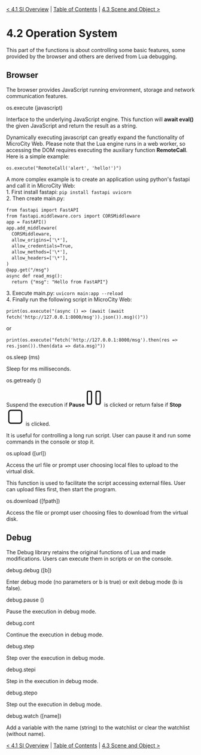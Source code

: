 [< 4.1 SI Overview](4.1_si_overview.md) | [Table of Contents](readme.md) | [4.3 Scene and Object >](4.3_scene_and_object.md)

# 4.2 Operation System
This part of the functions is about controlling some basic features, some provided by the browser and others are derived from Lua debugging.

## Browser
The browser provides JavaScript running environment, storage and network communication features.

<a id='os.execute' class='anchor'> os.execute (javascript) </a>

Interface to the underlying JavaScript engine. This function will **await eval()** the given JavaScript and return the result as a string.

Dynamically executing javascript can greatly expand the functionality of MicroCity Web. Please note that the Lua engine runs in a web worker, so accessing the DOM requires executing the auxiliary function **RemoteCall**. Here is a simple example: 
```
os.execute("RemoteCall('alert', 'hello!')")
```
A more complex example is to create an application using python's fastapi and call it in MicroCity Web:
<br>1.&nbsp;First install fastapi: `pip install fastapi uvicorn`
<br>2.&nbsp;Then create main.py:

```
from fastapi import FastAPI
from fastapi.middleware.cors import CORSMiddleware
app = FastAPI()
app.add_middleware(
  CORSMiddleware,
  allow_origins=['\*'],
  allow_credentials=True,
  allow_methods=['\*'], 
  allow_headers=['\*'], 
)
@app.get("/msg")
async def read_msg():
  return {"msg": "Hello from FastAPI"}
```

3.&nbsp;Execute main.py: `uvicorn main:app --reload`
<br>4.&nbsp;Finally run the following script in MicroCity Web:

```
print(os.execute("(async () => (await (await fetch('http://127.0.0.1:8000/msg')).json()).msg)()"))
```
or
```
print(os.execute("fetch('http://127.0.0.1:8000/msg').then(res => res.json()).then(data => data.msg)"))
```

<a id='os.sleep' class='anchor'> os.sleep (ms) </a>

Sleep for ms milliseconds. 

<a id='os.getready' class='anchor'> os.getready () </a>

Suspend the execution if **Pause**![](../img/pause.svg) is clicked or return false if **Stop**![](../img/stop.svg) is clicked.

It is useful for controlling a long run script. User can pause it and run some commands in the console or stop it.

<a id='os.upload' class='anchor'> os.upload ([url]) </a>

Access the url file or prompt user choosing local files to upload to the virtual disk.

This function is used to facilitate the script accessing external files. User can upload files first, then start the program.

<a id='os.download' class='anchor'> os.download ([fpath]) </a>

Access the file or prompt user choosing files to download from the virtual disk.

## Debug
The Debug library retains the original functions of Lua and made modifications. Users can execute them in scripts or on the console.

<a id='debug.debug' class='anchor'> debug.debug ([b]) </a>

Enter debug mode (no parameters or b is true) or exit debug mode (b is false).

<a id='debug.pause' class='anchor'> debug.pause () </a>

Pause the execution in debug mode.

<a id='debug.cont' class='anchor'> debug.cont </a>

Continue the execution in debug mode.

<a id='debug.step' class='anchor'> debug.step </a>

Step over the execution in debug mode.

<a id='debug.stepi' class='anchor'> debug.stepi </a>

Step in the execution in debug mode.

<a id='debug.stepo' class='anchor'> debug.stepo </a>

Step out the execution in debug mode.

<a id='debug.watch' class='anchor'> debug.watch ([name])</a>

Add a variable with the name (string) to the watchlist or clear the watchlist (without name).

[< 4.1 SI Overview](4.1_si_overview.md) | [Table of Contents](readme.md) | [4.3 Scene and Object >](4.3_scene_and_object.md)